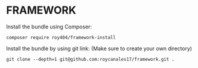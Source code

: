 # FRAMEWORK

Install the bundle using Composer:

```
composer require roy404/framework-install
```

Install the bundle by using git link: (Make sure to create your own directory)

```
git clone --depth=1 git@github.com:roycanales17/framework.git .
```